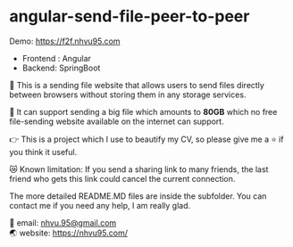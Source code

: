 # angular-send-file-peer-to-peer

Demo: https://f2f.nhvu95.com

* Frontend : Angular
* Backend: SpringBoot

:leaves: This is a sending file website that allows users to send files directly between browsers without storing them in any storage services.

:herb: It can support sending a big file which amounts to **80GB** which no free file-sending website available on the internet can support.

:point_right: This is a project which I use to beautify my CV, so please give me a :star: if you think it useful.

:crying_cat_face: Known limitation: If you send a sharing link to many friends, the last friend who gets this link could cancel the current connection.


The more detailed README.MD files are inside the subfolder. You can contact me if you need any help, I am really glad.

:email: email: nhvu.95@gmail.com  
:earth_asia: website: https://nhvu95.com/
